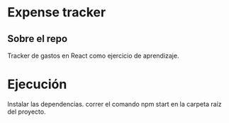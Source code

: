 # Expense tracker

## Sobre el repo

Tracker de gastos en React como ejercicio de aprendizaje.

# Ejecución

Instalar las dependencias.
correr el comando npm start en la carpeta raíz del proyecto.